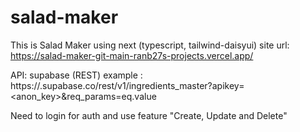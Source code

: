 # salad-maker
 This is Salad Maker using next (typescript, tailwind-daisyui)
 site url: https://salad-maker-git-main-ranb27s-projects.vercel.app/

API: supabase (REST)
example : https://<url>.supabase.co/rest/v1/ingredients_master?apikey=<anon_key>&req_params=eq.value

Need to login for auth and use feature "Create, Update and Delete"
